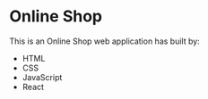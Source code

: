 # Online Shop

This is an Online Shop web application has built by:
- HTML
- CSS
- JavaScript
- React
